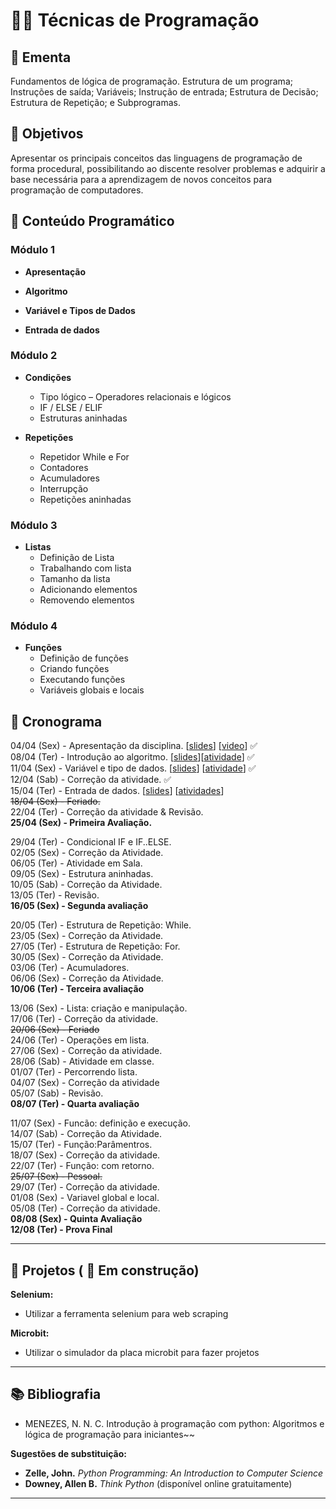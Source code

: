 # 👨‍💻 Técnicas de Programação

## 📘 Ementa
Fundamentos de lógica de programação. Estrutura de um programa; Instruções de saída; Variáveis; Instrução de entrada; Estrutura de Decisão; Estrutura de Repetição; e Subprogramas.

## 🎯 Objetivos
Apresentar os principais conceitos das linguagens de programação de forma procedural, possibilitando ao discente resolver problemas e adquirir a base necessária para a aprendizagem de novos conceitos para programação de computadores.



## 🧩 Conteúdo Programático

### Módulo 1

- **Apresentação**
<!--
  - Apresentação da disciplina
  - Vídeo motivacional: `video`  
-->

- **Algoritmo**
<!--
  - O que é algoritmo
  - Code.org
  - Olá, Mundo!
-->

- **Variável e Tipos de Dados**
<!--
  - Definição de variável  
  - Atribuição e leitura  
  - Troca de valores  
  - Tipo numérico – Tipos e Expressões  
  - Tipo String
-->

- **Entrada de dados**
<!--
    - Comando input.
    - Convertendo tipos
-->
### Módulo 2
- **Condições**
  - Tipo lógico – Operadores relacionais e lógicos  
  - IF / ELSE / ELIF  
  - Estruturas aninhadas

- **Repetições**
  - Repetidor While e For  
  - Contadores  
  - Acumuladores  
  - Interrupção  
  - Repetições aninhadas

### Módulo 3
- **Listas**
  - Definição de Lista  
  - Trabalhando com lista  
  - Tamanho da lista  
  - Adicionando elementos  
  - Removendo elementos

### Módulo 4
- **Funções**
  - Definição de funções  
  - Criando funções  
  - Executando funções  
  - Variáveis globais e locais






## 📅 Cronograma
04/04 (Sex) - Apresentação da disciplina. [[slides](https://drive.google.com/file/d/10BbSSufUcQi9JJdnRIOwuYi1SbHY920c/view?usp=drive_link)] [[video](https://www.youtube.com/watch?v=nt7JqivQsW0)] :white_check_mark:  
08/04 (Ter) - Introdução ao algoritmo. [[slides](https://drive.google.com/file/d/19PPMpUw5tUFoAY73xHk5ccIhI9YKBREu/view?usp=sharing)][[atividade](https://classroom.github.com/a/tWLkEBJN)] :white_check_mark:   
11/04 (Sex) - Variável e tipo de dados. [[slides](https://drive.google.com/file/d/19h5v5yZWKlgtVKqozDhpHRAHpHpeM420/view?usp=sharing)] [[atividade](https://drive.google.com/file/d/1BsCBnRC-vMPu828MnM8rlGBFu1DT2bv5/view?usp=sharing)] :white_check_mark:   
12/04 (Sab) - Correção da atividade. :white_check_mark:  
15/04 (Ter) - Entrada de dados. [[slides](https://drive.google.com/file/d/1Cwl4Syhzik7vERQ1HpAp6FK-EzNiuTvG/view?usp=sharing)] [[atividades](https://drive.google.com/file/d/1Cz25vOi4RmkweFd9jFT91EINomx1FL-C/view?usp=sharing)]  
~~18/04 (Sex) - Feriado.~~  
22/04 (Ter) - Correção da atividade & Revisão.  
**25/04 (Sex) -  Primeira Avaliação.** 

29/04 (Ter) - Condicional IF e IF..ELSE.  
02/05 (Sex) - Correção da Atividade. \
06/05 (Ter) - Atividade em Sala. \
09/05 (Sex) - Estrutura aninhadas. \
10/05 (Sab) - Correção da Atividade. \
13/05 (Ter) - Revisão.\
**16/05 (Sex) - Segunda avaliação**


20/05 (Ter) - Estrutura de Repetição: While. \
23/05 (Sex) - Correção da Atividade. \
27/05 (Ter) - Estrutura de Repetição: For. \
30/05 (Sex) - Correção da Atividade. \
03/06 (Ter) - Acumuladores. \
06/06 (Sex) - Correção da Atividade. \
**10/06 (Ter) - Terceira avaliação**

13/06 (Sex) - Lista: criação e manipulação.  
17/06 (Ter) - Correção da atividade.  
~~20/06 (Sex) - Feriado~~  
24/06 (Ter) - Operações em lista.  
27/06 (Sex) - Correção da atividade.  
28/06 (Sab) - Atividade em classe.  
01/07 (Ter) - Percorrendo lista.  
04/07 (Sex) - Correção da atividade  
05/07 (Sab) - Revisão.  
**08/07 (Ter) - Quarta avaliação**  

11/07 (Sex) - Funcão: definição e execução.  
14/07 (Sab) - Correção da Atividade.  
15/07 (Ter) - Função:Parâmentros.  
18/07 (Sex) - Correção da atividade.  
22/07 (Ter) - Função: com retorno.   
~~25/07 (Sex) - Pessoal.~~  
29/07 (Ter) - Correção da atividade.  
01/08 (Sex) - Variavel global e local.  
05/08 (Ter) - Correção da atividade.  
**08/08 (Sex) - Quinta Avaliação**\
**12/08 (Ter) - Prova Final**

---
## :rocket: Projetos ( :construction: Em construção)  
**Selenium:**
- Utilizar a ferramenta selenium para web scraping

**Microbit:**
- Utilizar o simulador da placa microbit para fazer projetos


---
## 📚 Bibliografia

- MENEZES, N. N. C. Introdução à programação com python: Algoritmos e lógica de programação para iniciantes~~  


**Sugestões de substituição:**
- **Zelle, John.** *Python Programming: An Introduction to Computer Science*
- **Downey, Allen B.** *Think Python* (disponível online gratuitamente)

---
